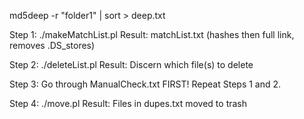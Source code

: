 md5deep -r "folder1" | sort > deep.txt

Step 1: ./makeMatchList.pl
Result: matchList.txt (hashes then full link, removes .DS_stores)

Step 2: ./deleteList.pl
Result: Discern which file(s) to delete

Step 3: Go through ManualCheck.txt FIRST!  Repeat Steps 1 and 2.

Step 4: ./move.pl
Result: Files in dupes.txt moved to trash

